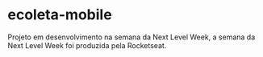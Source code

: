 # ecoleta-mobile
Projeto em desenvolvimento na semana da Next Level Week, a semana da Next Level Week foi produzida pela Rocketseat.
